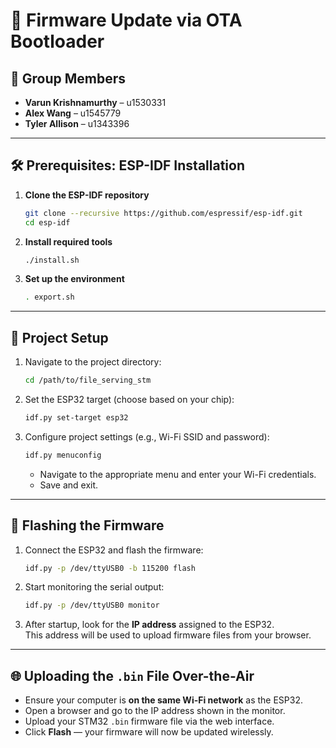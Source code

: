 # 🔄 Firmware Update via OTA Bootloader

## 👥 Group Members

- **Varun Krishnamurthy** – u1530331  
- **Alex Wang** – u1545779  
- **Tyler Allison** – u1343396

---

## 🛠️ Prerequisites: ESP-IDF Installation

1. **Clone the ESP-IDF repository**  
   ```bash
   git clone --recursive https://github.com/espressif/esp-idf.git
   cd esp-idf
   ```

2. **Install required tools**  
   ```bash
   ./install.sh
   ```

3. **Set up the environment**  
   ```bash
   . export.sh
   ```

---

## 📁 Project Setup

1. Navigate to the project directory:
   ```bash
   cd /path/to/file_serving_stm
   ```

2. Set the ESP32 target (choose based on your chip):
   ```bash
   idf.py set-target esp32
   ```

3. Configure project settings (e.g., Wi-Fi SSID and password):
   ```bash
   idf.py menuconfig
   ```
   - Navigate to the appropriate menu and enter your Wi-Fi credentials.
   - Save and exit.

---

## 🔌 Flashing the Firmware

1. Connect the ESP32 and flash the firmware:
   ```bash
   idf.py -p /dev/ttyUSB0 -b 115200 flash
   ```

2. Start monitoring the serial output:
   ```bash
   idf.py -p /dev/ttyUSB0 monitor
   ```

3. After startup, look for the **IP address** assigned to the ESP32.  
   This address will be used to upload firmware files from your browser.

---

## 🌐 Uploading the `.bin` File Over-the-Air

- Ensure your computer is **on the same Wi-Fi network** as the ESP32.
- Open a browser and go to the IP address shown in the monitor.
- Upload your STM32 `.bin` firmware file via the web interface.
- Click **Flash** — your firmware will now be updated wirelessly.